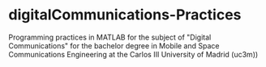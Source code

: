 # digitalCommunications-Practices
Programming practices in MATLAB for the subject of "Digital Communications" for the bachelor degree in Mobile and Space Communications Engineering at the Carlos III University of Madrid (uc3m))
